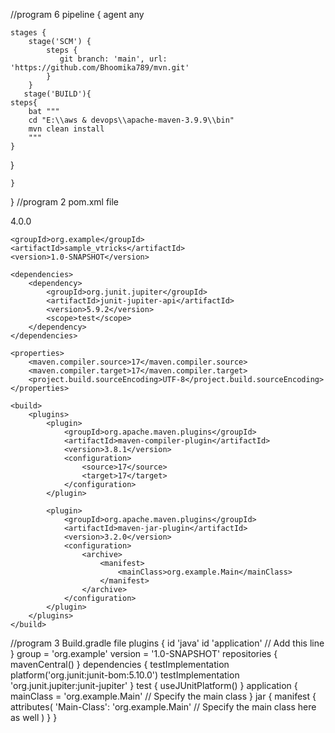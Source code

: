 //program 6
pipeline {
    agent any

    stages {
        stage('SCM') {
            steps {
               git branch: 'main', url: 'https://github.com/Bhoomika789/mvn.git'
            }
        }
       stage('BUILD'){
    steps{
        bat """
        cd "E:\\aws & devops\\apache-maven-3.9.9\\bin"
        mvn clean install
        """
    }
}

    }
}
//program 2
pom.xml file

<?xml version="1.0" encoding="UTF-8"?>
<project xmlns="http://maven.apache.org/POM/4.0.0"
         xmlns:xsi="http://www.w3.org/2001/XMLSchema-instance"
         xsi:schemaLocation="http://maven.apache.org/POM/4.0.0 http://maven.apache.org/xsd/maven-4.0.0.xsd">
    <modelVersion>4.0.0</modelVersion>

    <groupId>org.example</groupId>
    <artifactId>sample_vtricks</artifactId>
    <version>1.0-SNAPSHOT</version>

    <dependencies>
        <dependency>
            <groupId>org.junit.jupiter</groupId>
            <artifactId>junit-jupiter-api</artifactId>
            <version>5.9.2</version>
            <scope>test</scope>
        </dependency>
    </dependencies>

    <properties>
        <maven.compiler.source>17</maven.compiler.source>
        <maven.compiler.target>17</maven.compiler.target>
        <project.build.sourceEncoding>UTF-8</project.build.sourceEncoding>
    </properties>

    <build>
        <plugins>
            <plugin>
                <groupId>org.apache.maven.plugins</groupId>
                <artifactId>maven-compiler-plugin</artifactId>
                <version>3.8.1</version>
                <configuration>
                    <source>17</source>
                    <target>17</target>
                </configuration>
            </plugin>

            <plugin>
                <groupId>org.apache.maven.plugins</groupId>
                <artifactId>maven-jar-plugin</artifactId>
                <version>3.2.0</version>
                <configuration>
                    <archive>
                        <manifest>
                            <mainClass>org.example.Main</mainClass>
                        </manifest>
                    </archive>
                </configuration>
            </plugin>
        </plugins>
    </build>

</project>

//program 3
Build.gradle file
plugins {
    id 'java'
    id 'application'  // Add this line
}
group = 'org.example'
version = '1.0-SNAPSHOT'
repositories {
    mavenCentral()
}
dependencies {
    testImplementation platform('org.junit:junit-bom:5.10.0')
    testImplementation 'org.junit.jupiter:junit-jupiter'
}
test {
    useJUnitPlatform()
}
application {
    mainClass = 'org.example.Main'  // Specify the main class
}
jar {
    manifest {
        attributes(
                'Main-Class': 'org.example.Main' // Specify the main class here as well
        )
    }
}
